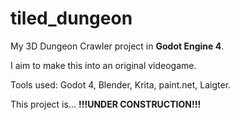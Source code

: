 # tiled_dungeon

My 3D Dungeon Crawler project in **Godot Engine 4**.

I aim to make this into an original videogame.

Tools used: Godot 4, Blender, Krita, paint.net, Laigter.

This project is... **!!!UNDER CONSTRUCTION!!!**
